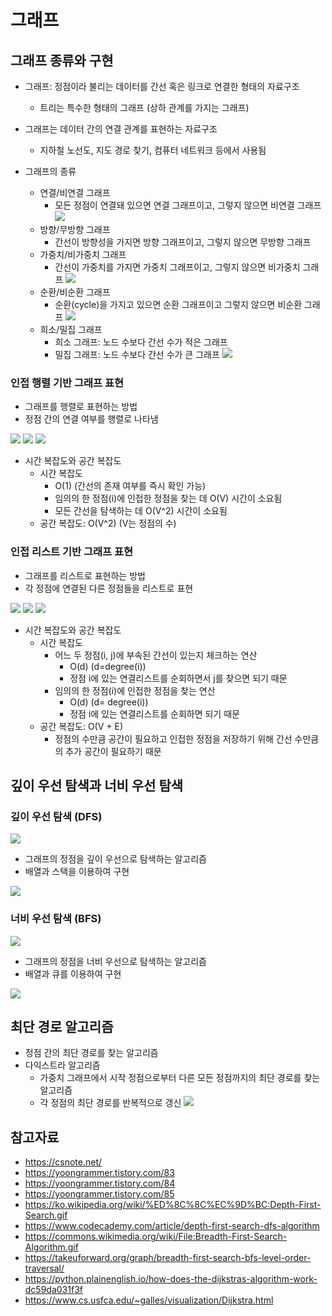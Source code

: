 # 그래프

## 그래프 종류와 구현

- 그래프: 정점이라 불리는 데이터를 간선 혹은 링크로 연결한 형태의 자료구조 
  - 트리는 특수한 형태의 그래프 (상하 관계를 가지는 그래프)

- 그래프는 데이터 간의 연결 관계를 표현하는 자료구조
  - 지하철 노선도, 지도 경로 찾기, 컴퓨터 네트워크 등에서 사용됨
- 그래프의 종류
  - 연결/비연결 그래프
    - 모든 정점이 연결돼 있으면 연결 그래프이고, 그렇지 않으면 비연결 그래프
  ![](https://img1.daumcdn.net/thumb/R1280x0/?scode=mtistory2&fname=https%3A%2F%2Fblog.kakaocdn.net%2Fdna%2FEO3v3%2Fbtq9hOwXqYn%2FAAAAAAAAAAAAAAAAAAAAAJZlPM5SaSAeyfQJluwzDcvZRPQV_DazOYxdjtCoc5Bm%2Fimg.png%3Fcredential%3DyqXZFxpELC7KVnFOS48ylbz2pIh7yKj8%26expires%3D1761922799%26allow_ip%3D%26allow_referer%3D%26signature%3DeMPTZCS7HtoYfZ5TTrD7fpRsuRo%253D)
  - 방향/무방향 그래프
    - 간선이 방향성을 가지면 방향 그래프이고, 그렇지 않으면 무방향 그래프
  - 가중치/비가중치 그래프
    - 간선이 가중치를 가지면 가중치 그래프이고, 그렇지 않으면 비가중치 그래프
  ![](https://img1.daumcdn.net/thumb/R1280x0/?scode=mtistory2&fname=https%3A%2F%2Fblog.kakaocdn.net%2Fdna%2FqyHjP%2Fbtq9f481svJ%2FAAAAAAAAAAAAAAAAAAAAAG3JnUi6a9SLYDfzynEzOhkOtNMBv3CAhWWoifvgvTD8%2Fimg.png%3Fcredential%3DyqXZFxpELC7KVnFOS48ylbz2pIh7yKj8%26expires%3D1761922799%26allow_ip%3D%26allow_referer%3D%26signature%3DOiqw8QycrG%252BVMKd2K4XNQfCBC2s%253D)
  - 순환/비순환 그래프
    - 순환(cycle)을 가지고 있으면 순환 그래프이고 그렇지 않으면 비순환 그래프
  ![](https://img1.daumcdn.net/thumb/R1280x0/?scode=mtistory2&fname=https%3A%2F%2Fblog.kakaocdn.net%2Fdna%2FuDB8l%2Fbtq9gXVVkTF%2FAAAAAAAAAAAAAAAAAAAAAL3IWvZfe4iyxPUo75sCzw8780VmpITr7BV_D1LT1vn1%2Fimg.png%3Fcredential%3DyqXZFxpELC7KVnFOS48ylbz2pIh7yKj8%26expires%3D1761922799%26allow_ip%3D%26allow_referer%3D%26signature%3DW03qhSRIgBIfrhvs3plS%252FDxGYi4%253D)
  - 희소/밀집 그래프
    - 희소 그래프: 노드 수보다 간선 수가 적은 그래프
    - 밀집 그래프: 노드 수보다 간선 수가 큰 그래프
  ![](https://img1.daumcdn.net/thumb/R1280x0/?scode=mtistory2&fname=https%3A%2F%2Fblog.kakaocdn.net%2Fdna%2FcFQOBx%2Fbtq9izNNsek%2FAAAAAAAAAAAAAAAAAAAAAMcuq0zZIS2YgVUef6oIxPDSvSbkYFgrngWFGrxLNZTN%2Fimg.png%3Fcredential%3DyqXZFxpELC7KVnFOS48ylbz2pIh7yKj8%26expires%3D1761922799%26allow_ip%3D%26allow_referer%3D%26signature%3DTzjNgqY%252FviPUHFckInSd5Iq%252BlPw%253D)
  
### 인접 행렬 기반 그래프 표현
- 그래프를 행렬로 표현하는 방법
- 정점 간의 연결 여부를 행렬로 나타냄

![](https://img1.daumcdn.net/thumb/R1280x0/?scode=mtistory2&fname=https%3A%2F%2Fblog.kakaocdn.net%2Fdna%2Fd7gjCc%2Fbtq9GrOBx76%2FAAAAAAAAAAAAAAAAAAAAAFhrP5GfbH5SjX2QD78onawN38hGxG4uAk7sRe00DaNe%2Fimg.png%3Fcredential%3DyqXZFxpELC7KVnFOS48ylbz2pIh7yKj8%26expires%3D1761922799%26allow_ip%3D%26allow_referer%3D%26signature%3D1yyqDWhItmoDJTdKRa1kgNN5ipI%253D)
![](https://img1.daumcdn.net/thumb/R1280x0/?scode=mtistory2&fname=https%3A%2F%2Fblog.kakaocdn.net%2Fdna%2FbpfG34%2Fbtq9GrOBDqs%2FAAAAAAAAAAAAAAAAAAAAAHVGsnW0ORCZSBWypos6SAr2V1k8qzxUthIzmBp0DdQp%2Fimg.png%3Fcredential%3DyqXZFxpELC7KVnFOS48ylbz2pIh7yKj8%26expires%3D1761922799%26allow_ip%3D%26allow_referer%3D%26signature%3DPDklFTHrsqKSS42EP%252FWQcI3SxAw%253D)
![](https://img1.daumcdn.net/thumb/R1280x0/?scode=mtistory2&fname=https%3A%2F%2Fblog.kakaocdn.net%2Fdna%2FwDk4i%2Fbtq9HKAolbt%2FAAAAAAAAAAAAAAAAAAAAAGp5VBvo-SSQNnOV7cMsEpDLyG10DlBsnzPoefc-BkkS%2Fimg.png%3Fcredential%3DyqXZFxpELC7KVnFOS48ylbz2pIh7yKj8%26expires%3D1761922799%26allow_ip%3D%26allow_referer%3D%26signature%3DBDm2MslnI8Uqn31tlC9EKZPfZL0%253D)

- 시간 복잡도와 공간 복잡도
  - 시간 복잡도
    - O(1) (간선의 존재 여부를 즉시 확인 가능)
    - 임의의 한 정점(i)에 인접한 정점을 찾는 데 O(V) 시간이 소요됨
    - 모든 간선을 탐색하는 데 O(V^2) 시간이 소요됨
  - 공간 복잡도: O(V^2) (V는 정점의 수)

### 인접 리스트 기반 그래프 표현
- 그래프를 리스트로 표현하는 방법
- 각 정점에 연결된 다른 정점들을 리스트로 표현

![](https://img1.daumcdn.net/thumb/R1280x0/?scode=mtistory2&fname=https%3A%2F%2Fblog.kakaocdn.net%2Fdna%2FcKGtF7%2Fbtq9zEWurtb%2FAAAAAAAAAAAAAAAAAAAAAAXjOtuWW2W5p2p3nl8uHvxc1pD48EIxIytiMIjIt4T9%2Fimg.png%3Fcredential%3DyqXZFxpELC7KVnFOS48ylbz2pIh7yKj8%26expires%3D1761922799%26allow_ip%3D%26allow_referer%3D%26signature%3DkTG6%252FuhRoMWqRboLhLmXz589cFs%253D)
![](https://img1.daumcdn.net/thumb/R1280x0/?scode=mtistory2&fname=https%3A%2F%2Fblog.kakaocdn.net%2Fdna%2F4B2IQ%2Fbtq9ENc8U6k%2FAAAAAAAAAAAAAAAAAAAAACAtznmRZXArfMiH77IeOxH86Ix_IlFO86t4gMShthW8%2Fimg.png%3Fcredential%3DyqXZFxpELC7KVnFOS48ylbz2pIh7yKj8%26expires%3D1761922799%26allow_ip%3D%26allow_referer%3D%26signature%3DVukZuIyO5wX%252FaOLPNu9h9x%252Febgs%253D)
![](https://img1.daumcdn.net/thumb/R1280x0/?scode=mtistory2&fname=https%3A%2F%2Fblog.kakaocdn.net%2Fdna%2FUD8D3%2Fbtq9Dm8bq3x%2FAAAAAAAAAAAAAAAAAAAAAC3QY_mJwzIR4fG3d0XMLDASDLHAKjYOIWNAodJMahLB%2Fimg.png%3Fcredential%3DyqXZFxpELC7KVnFOS48ylbz2pIh7yKj8%26expires%3D1761922799%26allow_ip%3D%26allow_referer%3D%26signature%3DKJD8oMs6I%252BMrllIFx9OyKZU2FDo%253D)

- 시간 복잡도와 공간 복잡도
  - 시간 복잡도 
    - 어느 두 정점(i, j)에 부속된 간선이 있는지 체크하는 연산 
      - O(d) (d=degree(i))
      - 정점 i에 있는 연결리스트를 순회하면서 j를 찾으면 되기 때문
    - 임의의 한 정점(i)에 인접한 정점을 찾는 연산 
      - O(d) (d= degree(i))
      - 정점 i에 있는 연결리스트를 순회하면 되기 때문
  - 공간 복잡도: O(V + E)
    - 정점의 수만큼 공간이 필요하고 인접한 정점을 저장하기 위해 간선 수만큼의 추가 공간이 필요하기 때문
    
## 깊이 우선 탐색과 너비 우선 탐색

### 깊이 우선 탐색 (DFS)

![](https://upload.wikimedia.org/wikipedia/commons/7/7f/Depth-First-Search.gif)

- 그래프의 정점을 깊이 우선으로 탐색하는 알고리즘
- 배열과 스택을 이용하여 구현

![](https://static-assets.codecademy.com/Courses/CS102-Data-Structures-And-Algorithms/Breadth-First-Search-And-Depth-First-Search/Depth-First-Tree-Traversal.gif)

### 너비 우선 탐색 (BFS)

![](https://upload.wikimedia.org/wikipedia/commons/5/5d/Breadth-First-Search-Algorithm.gif)

- 그래프의 정점을 너비 우선으로 탐색하는 알고리즘
- 배열과 큐를 이용하여 구현

![](https://lh5.googleusercontent.com/JKY4V8OZEs5L68Mh2ZY5ZqiqGkaj8esWnTEUwEdygFQdRFowh7aCWpibaPRqkcR3SHBh2Q4Io856f2fAzM5Ae3nD2uLj7AEU3NnQfZ55E2ni0EzXceoVTJtHzqGlUhQ9-izy5Y0v1DK0xIQ4vUxs9Ds)

## 최단 경로 알고리즘

- 정점 간의 최단 경로를 찾는 알고리즘
- 다익스트라 알고리즘
  - 가중치 그래프에서 시작 정점으로부터 다른 모든 정점까지의 최단 경로를 찾는 알고리즘
  - 각 정점의 최단 경로를 반복적으로 갱신
  ![](https://miro.medium.com/v2/resize:fit:1100/format:webp/1*qG4-VA4dmMNHu9Kafat30g.gif)

## 참고자료
- https://csnote.net/
- https://yoongrammer.tistory.com/83
- https://yoongrammer.tistory.com/84
- https://yoongrammer.tistory.com/85
- https://ko.wikipedia.org/wiki/%ED%8C%8C%EC%9D%BC:Depth-First-Search.gif
- https://www.codecademy.com/article/depth-first-search-dfs-algorithm
- https://commons.wikimedia.org/wiki/File:Breadth-First-Search-Algorithm.gif
- https://takeuforward.org/graph/breadth-first-search-bfs-level-order-traversal/
- https://python.plainenglish.io/how-does-the-dijkstras-algorithm-work-dc59da031f3f
- https://www.cs.usfca.edu/~galles/visualization/Dijkstra.html
